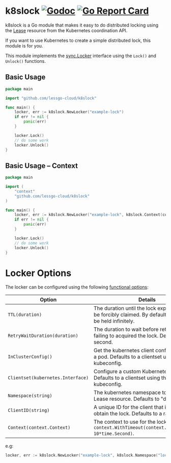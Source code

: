 # k8slock [![Godoc](https://godoc.org/github.com/lessgo-cloud/k8slock?status.svg)](https://godoc.org/github.com/lessgo-cloud/k8slock) [![Go Report Card](https://goreportcard.com/badge/github.com/lessgo-cloud/k8slock)](https://goreportcard.com/report/github.com/lessgo-cloud/k8slock)

k8slock is a Go module that makes it easy to do distributed locking using the [Lease](https://kubernetes.io/docs/reference/kubernetes-api/cluster-resources/lease-v1/) resource from the Kubernetes coordination API. 

If you want to use Kubernetes to create a simple distributed lock, this module is for you.

This module implements the [sync.Locker](https://golang.org/pkg/sync/#Locker) interface using the `Lock()` and `Unlock()` functions.


## Basic Usage

```go
package main

import "github.com/lessgo-cloud/k8slock"

func main() {
    locker, err := k8slock.NewLocker("example-lock")
    if err != nil {
        panic(err)
    }

    locker.Lock()
    // do some work
    locker.Unlock()
}
```

## Basic Usage – Context

```go
package main

import (
    "context"
    "github.com/lessgo-cloud/k8slock"
)

func main() {
    locker, err := k8slock.NewLocker("example-lock", k8slock.Context(context.Background()))
    if err != nil {
        panic(err)
    }

    locker.Lock()
    // do some work
    locker.Unlock()
}
```

# Locker Options

The locker can be configured using the following [functional options](https://dave.cheney.net/2014/10/17/functional-options-for-friendly-apis):

| Option | Details |
|---|---|
| `TTL(duration)` | The duration until the lock expires and can be forcibly claimed. By default the lock can be held infinitely. |
| `RetryWaitDuration(duration)` | The duration to wait before retrying after failing to acquired the lock. Default: 1 second. |
| `InClusterConfig()` | Get the kubernetes client config from inside a pod. Defaults to a clientset using the local kubeconfig. |
| `Clientset(kubernetes.Interface)` | Configure a custom Kubernetes Clientset. Defaults to a clientset using the local kubeconfig. |
| `Namespace(string)` | The kubernetes namespace to store the Lease resource. Defaults to "default". |
| `ClientID(string)` | A unique ID for the client that is trying to obtain the lock. Defaults to a random UUID. |
| `Context(context.Context)` | The context to use for the lock. Defaults to `context.WithTimeout(context.Background(), 10*time.Second)`. |

e.g:

```go
locker, err := k8slock.NewLocker("example-lock", k8slock.Namespace("locks"), k8slock.ClientID("client-0"))
```
